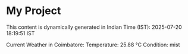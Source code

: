 # My Project

This content is dynamically generated in Indian Time (IST): 2025-07-20 18:19:51 IST


Current Weather in Coimbatore:
Temperature: 25.88 °C
Condition: mist
